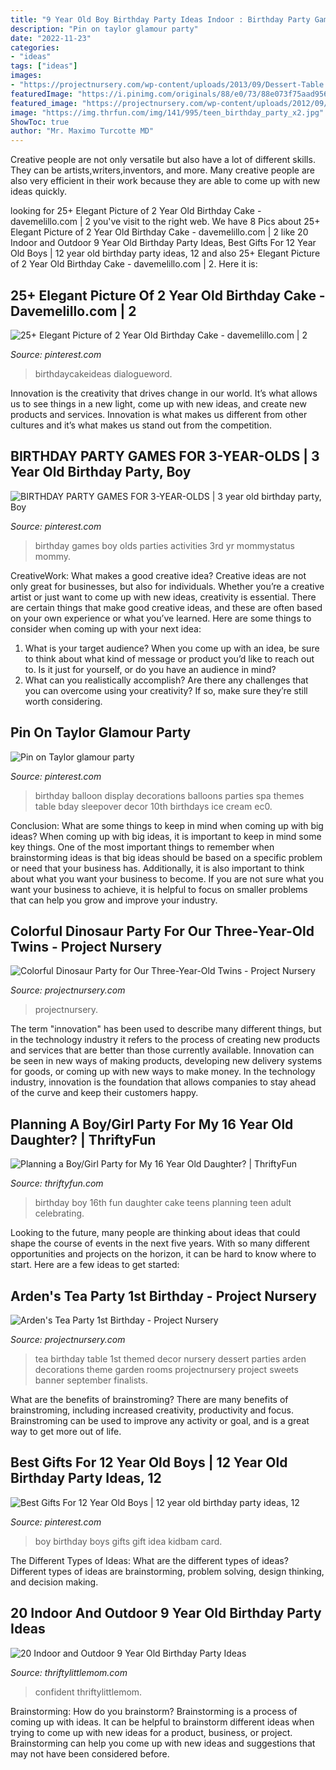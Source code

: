 ```yaml
---
title: "9 Year Old Boy Birthday Party Ideas Indoor : Birthday Party Games For 3-year-olds"
description: "Pin on taylor glamour party"
date: "2022-11-23"
categories:
- "ideas"
tags: ["ideas"]
images:
- "https://projectnursery.com/wp-content/uploads/2013/09/Dessert-Table.jpg"
featuredImage: "https://i.pinimg.com/originals/88/e0/73/88e073f75aad9563216a239c77692c63.jpg"
featured_image: "https://projectnursery.com/wp-content/uploads/2012/09/DSC027821.jpg"
image: "https://img.thrfun.com/img/141/995/teen_birthday_party_x2.jpg"
ShowToc: true
author: "Mr. Maximo Turcotte MD"
---
```



Creative people are not only versatile but also have a lot of different skills. They can be artists,writers,inventors, and more. Many creative people are also very efficient in their work because they are able to come up with new ideas quickly.

	

		
looking for 25+ Elegant Picture of 2 Year Old Birthday Cake - davemelillo.com | 2 you've visit to the right web. We have 8 Pics about 25+ Elegant Picture of 2 Year Old Birthday Cake - davemelillo.com | 2 like 20 Indoor and Outdoor 9 Year Old Birthday Party Ideas, Best Gifts For 12 Year Old Boys | 12 year old birthday party ideas, 12 and also 25+ Elegant Picture of 2 Year Old Birthday Cake - davemelillo.com | 2. Here it is:
		
    
## 25+ Elegant Picture Of 2 Year Old Birthday Cake - Davemelillo.com | 2

<img loading=lazy src="https://i.pinimg.com/736x/aa/87/72/aa8772a24399821d6b25cd389c2008a2.jpg" onerror="this.onerror=null;this.src='https://tse2.mm.bing.net/th?id=OIP.58JXz5YFSMEcmduqF4At6AHaJ3&amp;pid=15.1';" alt="25+ Elegant Picture of 2 Year Old Birthday Cake - davemelillo.com | 2">

_Source: pinterest.com_

>birthdaycakeideas dialogueword. 

	

Innovation is the creativity that drives change in our world. It’s what allows us to see things in a new light, come up with new ideas, and create new products and services. Innovation is what makes us different from other cultures and it’s what makes us stand out from the competition.

    
## BIRTHDAY PARTY GAMES FOR 3-YEAR-OLDS | 3 Year Old Birthday Party, Boy

<img loading=lazy src="https://i.pinimg.com/originals/37/64/c2/3764c2ece960297b089311f246730b13.jpg" onerror="this.onerror=null;this.src='https://tse2.mm.bing.net/th?id=OIP.ILhVki_jZ__iiczz10PXLAHaKe&amp;pid=15.1';" alt="BIRTHDAY PARTY GAMES FOR 3-YEAR-OLDS | 3 year old birthday party, Boy">

_Source: pinterest.com_

>birthday games boy olds parties activities 3rd yr mommystatus mommy. 

	

CreativeWork: What makes a good creative idea?
Creative ideas are not only great for businesses, but also for individuals. Whether you’re a creative artist or just want to come up with new ideas, creativity is essential. There are certain things that make good creative ideas, and these are often based on your own experience or what you’ve learned. Here are some things to consider when coming up with your next idea: 
1) What is your target audience? When you come up with an idea, be sure to think about what kind of message or product you’d like to reach out to. Is it just for yourself, or do you have an audience in mind? 
2) What can you realistically accomplish? Are there any challenges that you can overcome using your creativity? If so, make sure they’re still worth considering.

    
## Pin On Taylor Glamour Party

<img loading=lazy src="https://i.pinimg.com/originals/fc/a5/43/fca543d91c327f710945fe939319054c.jpg" onerror="this.onerror=null;this.src='https://tse4.mm.bing.net/th?id=OIP.Lo1bSVy7ddqPqgIJ8XFqWAHaJ4&amp;pid=15.1';" alt="Pin on Taylor glamour party">

_Source: pinterest.com_

>birthday balloon display decorations balloons parties spa themes table bday sleepover decor 10th birthdays ice cream ec0. 

	

Conclusion: What are some things to keep in mind when coming up with big ideas?
When coming up with big ideas, it is important to keep in mind some key things. One of the most important things to remember when brainstorming ideas is that big ideas should be based on a specific problem or need that your business has. Additionally, it is also important to think about what you want your business to become. If you are not sure what you want your business to achieve, it is helpful to focus on smaller problems that can help you grow and improve your industry.

    
## Colorful Dinosaur Party For Our Three-Year-Old Twins - Project Nursery

<img loading=lazy src="https://projectnursery.com/wp-content/uploads/2012/09/DSC027821.jpg" onerror="this.onerror=null;this.src='https://tse4.mm.bing.net/th?id=OIP.7PZerliTh_qAaUYWy3dXlADMEy&amp;pid=15.1';" alt="Colorful Dinosaur Party for Our Three-Year-Old Twins - Project Nursery">

_Source: projectnursery.com_

>projectnursery. 

	

The term "innovation" has been used to describe many different things, but in the technology industry it refers to the process of creating new products and services that are better than those currently available. Innovation can be seen in new ways of making products, developing new delivery systems for goods, or coming up with new ways to make money. In the technology industry, innovation is the foundation that allows companies to stay ahead of the curve and keep their customers happy.

    
## Planning A Boy/Girl Party For My 16 Year Old Daughter? | ThriftyFun

<img loading=lazy src="https://img.thrfun.com/img/141/995/teen_birthday_party_x2.jpg" onerror="this.onerror=null;this.src='https://tse2.mm.bing.net/th?id=OIP.YpmYMxj2bSGY2OxhTxN9CwHaE7&amp;pid=15.1';" alt="Planning a Boy/Girl Party for My 16 Year Old Daughter? | ThriftyFun">

_Source: thriftyfun.com_

>birthday boy 16th fun daughter cake teens planning teen adult celebrating. 

	

Looking to the future, many people are thinking about ideas that could shape the course of events in the next five years. With so many different opportunities and projects on the horizon, it can be hard to know where to start. Here are a few ideas to get started: 

    
## Arden&#039;s Tea Party 1st Birthday - Project Nursery

<img loading=lazy src="https://projectnursery.com/wp-content/uploads/2013/09/Dessert-Table.jpg" onerror="this.onerror=null;this.src='https://tse1.mm.bing.net/th?id=OIP.x0nEHCbBXCh4ov12pa7sTwHaFi&amp;pid=15.1';" alt="Arden&#039;s Tea Party 1st Birthday - Project Nursery">

_Source: projectnursery.com_

>tea birthday table 1st themed decor nursery dessert parties arden decorations theme garden rooms projectnursery project sweets banner september finalists. 

	

What are the benefits of brainstroming?
There are many benefits of brainstroming, including increased creativity, productivity and focus. Brainstroming can be used to improve any activity or goal, and is a great way to get more out of life.

    
## Best Gifts For 12 Year Old Boys | 12 Year Old Birthday Party Ideas, 12

<img loading=lazy src="https://i.pinimg.com/originals/88/e0/73/88e073f75aad9563216a239c77692c63.jpg" onerror="this.onerror=null;this.src='https://tse2.mm.bing.net/th?id=OIP.6ZilwuNg5Z3I5ddISMPlmgHaPG&amp;pid=15.1';" alt="Best Gifts For 12 Year Old Boys | 12 year old birthday party ideas, 12">

_Source: pinterest.com_

>boy birthday boys gifts gift idea kidbam card. 

	

The Different Types of Ideas: What are the different types of ideas?
Different types of ideas are brainstorming, problem solving, design thinking, and decision making.

    
## 20 Indoor And Outdoor 9 Year Old Birthday Party Ideas

<img loading=lazy src="https://thriftylittlemom.com/wp-content/uploads/2019/12/9_year_old_boy_birthday_rockclimb-768x512.jpg" onerror="this.onerror=null;this.src='https://tse1.mm.bing.net/th?id=OIP.rn163tKdlXDMQgRPjWKl5gHaE8&amp;pid=15.1';" alt="20 Indoor and Outdoor 9 Year Old Birthday Party Ideas">

_Source: thriftylittlemom.com_

>confident thriftylittlemom. 

	

Brainstorming: How do you brainstorm?
Brainstorming is a process of coming up with ideas. It can be helpful to brainstorm different ideas when trying to come up with new ideas for a product, business, or project. Brainstorming can help you come up with new ideas and suggestions that may not have been considered before.

